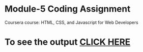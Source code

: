 
# Module-5 Coding Assignment

Coursera course: HTML, CSS, and Javascript for Web Developers

# To see the output [CLICK HERE](https://arzoodhanda.github.io/Peer-graded-Assignment-Module-5-Coding-Assignment/)
